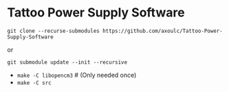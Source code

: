 # Tattoo Power Supply Software

```
git clone --recurse-submodules https://github.com/axoulc/Tattoo-Power-Supply-Software
```

or

```
git submodule update --init --recursive
```

- `make -C libopencm3` # (Only needed once)
- `make -C src`
